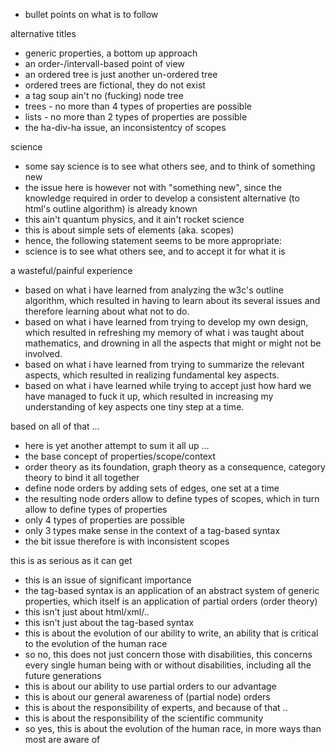 
- bullet points on what is to follow

alternative titles
- generic properties, a bottom up approach
- an order-/intervall-based point of view
- an ordered tree is just another un-ordered tree
- ordered trees are fictional, they do not exist
- a tag soup ain't no (fucking) node tree
- trees - no more than 4 types of properties are possible
- lists - no more than 2 types of properties are possible
- the ha-div-ha issue, an inconsistentcy of scopes

science
- some say science is to see what others see, and to think of something new
- the issue here is however not with "something new", since the knowledge
  required in order to develop a consistent alternative (to html's outline
  algorithm) is already known
- this ain't quantum physics, and it ain't rocket science
- this is about simple sets of elements (aka. scopes)
- hence, the following statement seems to be more appropriate:
- science is to see what others see, and to accept it for what it is

a wasteful/painful experience
- based on what i have learned from analyzing the w3c's outline algorithm,
  which resulted in having to learn about its several issues and therefore
  learning about what not to do.
- based on what i have learned from trying to develop my own design, which
  resulted in refreshing my memory of what i was taught about mathematics,
  and drowning in all the aspects that might or might not be involved.
- based on what i have learned from trying to summarize the relevant
  aspects, which resulted in realizing fundamental key aspects.
- based on what i have learned while trying to accept just how hard
  we have managed to fuck it up, which resulted in increasing my
  understanding of key aspects one tiny step at a time.

based on all of that ...
- here is yet another attempt to sum it all up ...
- the base concept of properties/scope/context
- order theory as its foundation, graph theory as a
  consequence, category theory to bind it all together
- define node orders by adding sets of edges, one set at a time
- the resulting node orders allow to define types of scopes,
  which in turn allow to define types of properties
- only 4 types of properties are possible
- only 3 types make sense in the context of a tag-based syntax
- the bit issue therefore is with inconsistent scopes

this is as serious as it can get
- this is an issue of significant importance
- the tag-based syntax is an application of an abstract system
  of generic properties, which itself is an application of
  partial orders (order theory)
- this isn't just about html/xml/..
- this isn't just about the tag-based syntax
- this is about the evolution of our ability to write, an
  ability that is critical to the evolution of the human race
- so no, this does not just concern those with disabilities,
  this concerns every single human being with or without
  disabilities, including all the future generations
- this is about our ability to use partial orders to our advantage
- this is about our general awareness of (partial node) orders
- this is about the responsibility of experts, and because of that ..
- this is about the responsibility of the scientific community
- so yes, this is about the evolution of the human race,
  in more ways than most are aware of
